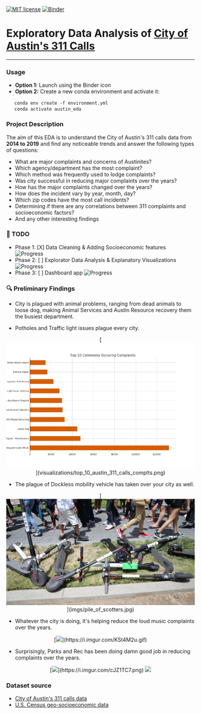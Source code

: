 [![MIT license](https://img.shields.io/badge/License-MIT-blue.svg)](https://lbesson.mit-license.org/) [![Binder](https://mybinder.org/badge_logo.svg)](https://mybinder.org/v2/gh/hurshd0/Austin-311-Data-Analysis/master)

# Exploratory Data Analysis of [City of Austin's 311 Calls](https://data.austintexas.gov/Utilities-and-City-Services/311-Unified-Data)
------
### Usage

- **Option 1:** Launch using the Binder icon
- **Option 2:** Create a new conda environment and activate it:
```linux
   conda env create -f environment.yml
   conda activate austin_eda
```

### Project Description

The aim of this EDA is to understand the City of Austin's 311 calls data from **2014 to 2019** and find any noticeable trends and answer the following types of questions:


- What are major complaints and concerns of Austinites?
- Which agency/department has the most complaint?
- Which method was frequently used to lodge complaints?
- Was city successful in reducing major complaints over the years?
- How has the major complaints changed over the years?
- How does the incident vary by year, month, day?
- Which zip codes have the most call incidents?
- Determining if there are any correlations between 311 complaints and socioeconomic factors?
- And any other interesting findings


### :pencil: TODO

- Phase 1: [X] Data Cleaning & Adding Socioeconomic features ![Progress](http://progressed.io/bar/100) 
- Phase 2: [ ] Explorator Data Analysis & Explanatory Visualizations ![Progress](http://progressed.io/bar/30)
- Phase 3: [ ] Dashboard app ![Progress](http://progressed.io/bar/0) 

### :mag: Preliminary Findings

- City is plagued with animal problems, ranging from dead animals to loose dog, making Animal Services and Austin Resource recovery them the busiest department. 

- Potholes and Traffic light issues plague every city.

<p align="center">
[<img src="visualizations/top_10_austin_311_calls_complts.png"/>](visualizations/top_10_austin_311_calls_complts.png)
</p>

- The plague of Dockless mobility vehicle has taken over your city as well. 

<p align="center">
[<img src="imgs/pile_of_scotters.jpg"/>](imgs/pile_of_scotters.jpg)
</p>

- Whatever the city is doing, it's helping reduce the loud music complaints over the years.

<p align="center">
[<img src="https://i.imgur.com/KSt4M2u.gifv"/>](https://i.imgur.com/KSt4M2u.gif)
</p>

- Surprisingly, Parks and Rec has been doing damn good job in reducing complaints over the years.

<p align="center">
[<img src="https://i.imgur.com/cJZ1TC7.png"/>](https://i.imgur.com/cJZ1TC7.png)

<img src="https://media.giphy.com/media/3o7TKFXELFFs2roQRG/giphy.gif"/>
</p>

### Dataset source

- [City of Austin's 311 calls data](https://data.austintexas.gov/)
- [U.S. Census geo-socioeconomic data](https://www.census.gov/programs-surveys/acs/)
